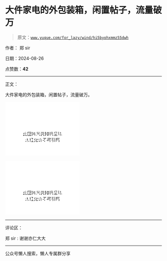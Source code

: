 # 大件家电的外包装箱，闲置帖子，流量破万

> 原文：[`www.yuque.com/for_lazy/wind/hi5byohxmmz55dwh`](https://www.yuque.com/for_lazy/wind/hi5byohxmmz55dwh)

作者： 郑 sir

日期：2024-08-26

点赞数：**42**

* * *

正文：

大件家电的外包装箱，闲置帖子，流量破万。

![](img/4a20c69879d2338149cfe3889823e451.png "None")

![](img/b8e5bff55e90d5dadf4bc907650a5a0b.png "None")

* * *

评论区：

郑 sir : 谢谢亦仁大大

* * *

公众号懒人搜索，懒人专属群分享